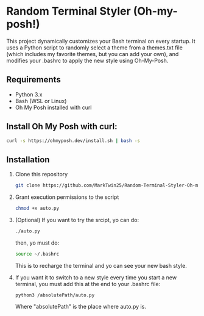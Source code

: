 # Random Terminal Styler (Oh-my-posh!)

This project dynamically customizes your Bash terminal on every startup. It uses a Python script to randomly select a theme from a themes.txt file (which includes my favorite themes, but you can add your own), and modifies your .bashrc to apply the new style using Oh-My-Posh.

## Requirements

- Python 3.x
- Bash (WSL or Linux)
- Oh My Posh installed with curl

## Install Oh My Posh with curl:

```bash
curl -s https://ohmyposh.dev/install.sh | bash -s
```

## Installation

1. Clone this repository
	```bash
	git clone https://github.com/MarkTwin25/Random-Terminal-Styler-Oh-my-posh-.git
	```
2. Grant execution permissions to the script
	```bash
	chmod +x auto.py
	```
3. (Optional) If you want to try the srcipt, yo can do:
	```bash
	./auto.py
	```
	then, yo must do:
	```bash
	source ~/.bashrc
	```
	This is to recharge the terminal and yo can see your new bash style.

4. If you want it to switch to a new style every time you start a new terminal, you must add this at the end  to your .bashrc file:
	```
	python3 /absolutePath/auto.py
	```
	Where "absolutePath" is the place where auto.py is.
